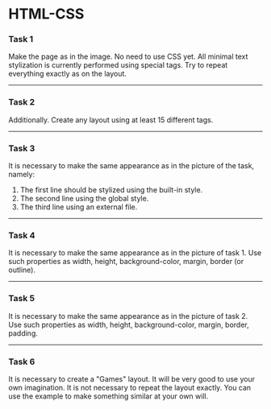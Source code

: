 # HTML-CSS

### Task 1
Make the page as in the image. No need to use CSS yet. All minimal text stylization is currently performed using special tags. Try to repeat everything exactly as on the layout.

***

### Task 2
Additionally. Create any layout using at least 15 different tags.

***

### Task 3
It is necessary to make the same appearance as in the picture of the task, namely:

1. The first line should be stylized using the built-in style.
2. The second line using the global style.
3. The third line using an external file.

***

### Task 4
It is necessary to make the same appearance as in the picture of task 1. Use such properties as width, height, background-color, margin, border (or outline).

***

### Task 5
It is necessary to make the same appearance as in the picture of task 2. Use such properties as width, height, background-color, margin, border, padding.

***

### Task 6
It is necessary to create a "Games" layout. It will be very good to use your own imagination. It is not necessary to repeat the layout exactly. You can use the example to make something similar at your own will.
